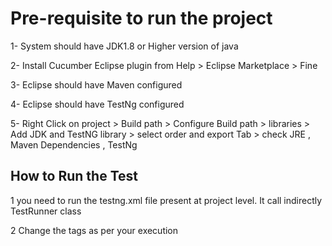 # Pre-requisite to run the project

1- System should have JDK1.8 or Higher version of java

2- Install Cucumber Eclipse plugin from Help > Eclipse Marketplace > Fine

3- Eclipse should have Maven configured

4- Eclipse should have TestNg configured

5- Right Click on project > Build path > Configure Build path > libraries > Add JDK and TestNG library > select order and export Tab > check JRE , Maven Dependencies , TestNg 

##  How to Run the Test

1 you need to run the testng.xml file present at project level. It call indirectly TestRunner class

2 Change the tags as per your execution  

